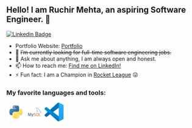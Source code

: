 ## Hello! I am Ruchir Mehta, an aspiring Software Engineer. 👋

[![Linkedin Badge](https://img.shields.io/badge/-ruchirmehta-blue?style=flat-square&logo=Linkedin&logoColor=white&link=https://www.linkedin.com/in/varadbhogayata/)](https://www.linkedin.com/in/ruchir-mehta-55320a153/)

- Portfolio Website: [Portfolio](https://mehtadome.github.io/)
- 🌱 ~~I’m currently looking for full-time software engineering jobs.~~
- 💬 Ask me about anything, I am always open and honest.
- 📫 How to reach me: [Find me on LinkedIn!](https://www.linkedin.com/in/ruchir-mehta-55320a153/)
- ⚡ Fun fact: I am a Champion in [Rocket League](https://www.rocketleague.com/) 😜

### My favorite languages and tools:
<img align="left" alt="HTML5" width="50px" src="https://raw.githubusercontent.com/github/explore/80688e429a7d4ef2fca1e82350fe8e3517d3494d/topics/python/python.png" />
<img align="left" alt="MySQL" width="50px" src="https://raw.githubusercontent.com/github/explore/80688e429a7d4ef2fca1e82350fe8e3517d3494d/topics/mysql/mysql.png" />
<img align="left" alt="Visual Studio Code" width="50px" src="https://raw.githubusercontent.com/github/explore/80688e429a7d4ef2fca1e82350fe8e3517d3494d/topics/visual-studio-code/visual-studio-code.png" />




<!--
**mehtadome/mehtadome** is a ✨ _special_ ✨ repository because its `README.md` (this file) appears on your GitHub profile.


-->
